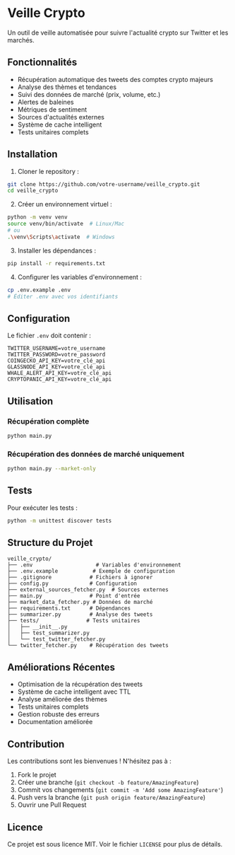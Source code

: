 # Veille Crypto

Un outil de veille automatisée pour suivre l'actualité crypto sur Twitter et les marchés.

## Fonctionnalités

- Récupération automatique des tweets des comptes crypto majeurs
- Analyse des thèmes et tendances
- Suivi des données de marché (prix, volume, etc.)
- Alertes de baleines
- Métriques de sentiment
- Sources d'actualités externes
- Système de cache intelligent
- Tests unitaires complets

## Installation

1. Cloner le repository :
```bash
git clone https://github.com/votre-username/veille_crypto.git
cd veille_crypto
```

2. Créer un environnement virtuel :
```bash
python -m venv venv
source venv/bin/activate  # Linux/Mac
# ou
.\venv\Scripts\activate  # Windows
```

3. Installer les dépendances :
```bash
pip install -r requirements.txt
```

4. Configurer les variables d'environnement :
```bash
cp .env.example .env
# Éditer .env avec vos identifiants
```

## Configuration

Le fichier `.env` doit contenir :
```
TWITTER_USERNAME=votre_username
TWITTER_PASSWORD=votre_password
COINGECKO_API_KEY=votre_clé_api
GLASSNODE_API_KEY=votre_clé_api
WHALE_ALERT_API_KEY=votre_clé_api
CRYPTOPANIC_API_KEY=votre_clé_api
```

## Utilisation

### Récupération complète
```bash
python main.py
```

### Récupération des données de marché uniquement
```bash
python main.py --market-only
```

## Tests

Pour exécuter les tests :
```bash
python -m unittest discover tests
```

## Structure du Projet

```
veille_crypto/
├── .env                    # Variables d'environnement
├── .env.example           # Exemple de configuration
├── .gitignore            # Fichiers à ignorer
├── config.py             # Configuration
├── external_sources_fetcher.py  # Sources externes
├── main.py               # Point d'entrée
├── market_data_fetcher.py # Données de marché
├── requirements.txt      # Dépendances
├── summarizer.py         # Analyse des tweets
├── tests/               # Tests unitaires
│   ├── __init__.py
│   ├── test_summarizer.py
│   └── test_twitter_fetcher.py
└── twitter_fetcher.py    # Récupération des tweets
```

## Améliorations Récentes

- Optimisation de la récupération des tweets
- Système de cache intelligent avec TTL
- Analyse améliorée des thèmes
- Tests unitaires complets
- Gestion robuste des erreurs
- Documentation améliorée

## Contribution

Les contributions sont les bienvenues ! N'hésitez pas à :
1. Fork le projet
2. Créer une branche (`git checkout -b feature/AmazingFeature`)
3. Commit vos changements (`git commit -m 'Add some AmazingFeature'`)
4. Push vers la branche (`git push origin feature/AmazingFeature`)
5. Ouvrir une Pull Request

## Licence

Ce projet est sous licence MIT. Voir le fichier `LICENSE` pour plus de détails. 